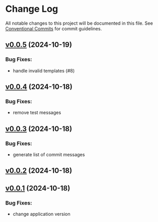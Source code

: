 # Change Log

All notable changes to this project will be documented in this file.
See [Conventional Commits](Https://conventionalcommits.org) for commit guidelines.

<!-- changelog -->

## [v0.0.5](https://github.com/andyl/conpipe/compare/v0.0.4...v0.0.5) (2024-10-19)




### Bug Fixes:

* handle invalid templates (#8)

## [v0.0.4](https://github.com/andyl/conpipe/compare/v0.0.3...v0.0.4) (2024-10-18)

### Bug Fixes:

* remove test messages

## [v0.0.3](https://github.com/andyl/conpipe/compare/v0.0.2...v0.0.3) (2024-10-18)

### Bug Fixes:

* generate list of commit messages

## [v0.0.2](https://github.com/andyl/conpipe/compare/v0.0.1...v0.0.2) (2024-10-18)

## [v0.0.1](https://github.com/andyl/conpipe/compare/v0.0.1...v0.0.1) (2024-10-18)

### Bug Fixes:

* change application version
